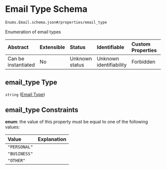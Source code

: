 # Email Type Schema

```txt
Enums.Email.schema.json#/properties/email_type
```

Enumeration of email types

| Abstract            | Extensible | Status         | Identifiable            | Custom Properties | Additional Properties | Access Restrictions | Defined In                                                                      |
| :------------------ | :--------- | :------------- | :---------------------- | :---------------- | :-------------------- | :------------------ | :------------------------------------------------------------------------------ |
| Can be instantiated | No         | Unknown status | Unknown identifiability | Forbidden         | Allowed               | none                | [Email.schema.json\*](../schema/types/Email.schema.json "open original schema") |

## email_type Type

`string` ([Email Type](email-properties-email-type.md))

## email_type Constraints

**enum**: the value of this property must be equal to one of the following values:

| Value        | Explanation |
| :----------- | :---------- |
| `"PERSONAL"` |             |
| `"BUSINESS"` |             |
| `"OTHER"`    |             |
